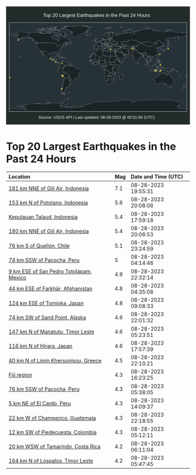 ![Map](./map.png)

# Top 20 Largest Earthquakes in the Past 24 Hours

| Location | Mag | Date and Time (UTC) |
|:---|:---|:---|
| [181 km NNE of Gili Air, Indonesia](https://earthquake.usgs.gov/earthquakes/eventpage/us7000krjx) | 7.1 | 08-28-2023 19:55:31 |
| [153 km N of Pototano, Indonesia](https://earthquake.usgs.gov/earthquakes/eventpage/us7000krk4) | 5.6 | 08-28-2023 20:08:06 |
| [Kepulauan Talaud, Indonesia](https://earthquake.usgs.gov/earthquakes/eventpage/us7000krja) | 5.4 | 08-28-2023 17:59:18 |
| [180 km NNE of Gili Air, Indonesia](https://earthquake.usgs.gov/earthquakes/eventpage/us7000krn7) | 5.4 | 08-28-2023 20:06:53 |
| [76 km S of Quellón, Chile](https://earthquake.usgs.gov/earthquakes/eventpage/us7000krpr) | 5.1 | 08-28-2023 23:24:59 |
| [74 km SSW of Pacocha, Peru](https://earthquake.usgs.gov/earthquakes/eventpage/us7000krey) | 5 | 08-28-2023 04:14:46 |
| [9 km ESE of San Pedro Totolápam, Mexico](https://earthquake.usgs.gov/earthquakes/eventpage/us7000krpi) | 4.9 | 08-28-2023 22:32:14 |
| [44 km ESE of Farkhār, Afghanistan](https://earthquake.usgs.gov/earthquakes/eventpage/us7000krez) | 4.8 | 08-28-2023 04:35:08 |
| [124 km ESE of Tomioka, Japan](https://earthquake.usgs.gov/earthquakes/eventpage/us7000krg2) | 4.8 | 08-28-2023 09:08:33 |
| [74 km SW of Sand Point, Alaska](https://earthquake.usgs.gov/earthquakes/eventpage/us7000krp4) | 4.6 | 08-28-2023 22:01:32 |
| [147 km N of Manatutu, Timor Leste](https://earthquake.usgs.gov/earthquakes/eventpage/us7000krf8) | 4.6 | 08-28-2023 05:23:51 |
| [116 km N of Hirara, Japan](https://earthquake.usgs.gov/earthquakes/eventpage/us7000krj8) | 4.6 | 08-28-2023 17:57:39 |
| [40 km N of Limín Khersonísou, Greece](https://earthquake.usgs.gov/earthquakes/eventpage/us7000krp7) | 4.5 | 08-28-2023 22:10:21 |
| [Fiji region](https://earthquake.usgs.gov/earthquakes/eventpage/us7000krik) | 4.3 | 08-28-2023 16:23:25 |
| [76 km SSW of Pacocha, Peru](https://earthquake.usgs.gov/earthquakes/eventpage/us7000krf9) | 4.3 | 08-28-2023 05:38:05 |
| [5 km NE of El Cardo, Peru](https://earthquake.usgs.gov/earthquakes/eventpage/us7000krha) | 4.3 | 08-28-2023 14:09:37 |
| [22 km W of Champerico, Guatemala](https://earthquake.usgs.gov/earthquakes/eventpage/us7000krp9) | 4.3 | 08-28-2023 22:18:55 |
| [12 km SW of Piedecuesta, Colombia](https://earthquake.usgs.gov/earthquakes/eventpage/us7000krf7) | 4.3 | 08-28-2023 05:12:11 |
| [20 km WSW of Tamarindo, Costa Rica](https://earthquake.usgs.gov/earthquakes/eventpage/us7000krff) | 4.2 | 08-28-2023 06:11:04 |
| [164 km N of Lospalos, Timor Leste](https://earthquake.usgs.gov/earthquakes/eventpage/us7000krfc) | 4.2 | 08-28-2023 05:47:45 |
